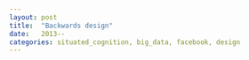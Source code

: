 ```yaml
---
layout: post
title:  "Backwards design"
date:   2013--
categories: situated_cognition, big_data, facebook, design
---
```


![]()



